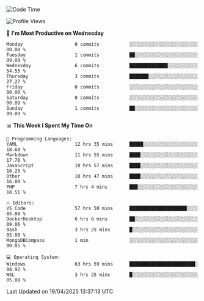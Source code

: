 <!--START_SECTION:waka-->
![Code Time](http://img.shields.io/badge/Code%20Time-4%2C694%20hrs%2047%20mins-blue)

![Profile Views](http://img.shields.io/badge/Profile%20Views-1-blue)

📅 **I'm Most Productive on Wednesday** 

```text
Monday                   0 commits           ░░░░░░░░░░░░░░░░░░░░░░░░░   00.00 % 
Tuesday                  1 commits           ██░░░░░░░░░░░░░░░░░░░░░░░   09.09 % 
Wednesday                6 commits           ██████████████░░░░░░░░░░░   54.55 % 
Thursday                 3 commits           ███████░░░░░░░░░░░░░░░░░░   27.27 % 
Friday                   0 commits           ░░░░░░░░░░░░░░░░░░░░░░░░░   00.00 % 
Saturday                 0 commits           ░░░░░░░░░░░░░░░░░░░░░░░░░   00.00 % 
Sunday                   1 commits           ██░░░░░░░░░░░░░░░░░░░░░░░   09.09 % 
```


📊 **This Week I Spent My Time On** 

```text
💬 Programming Languages: 
YAML                     12 hrs 35 mins      █████░░░░░░░░░░░░░░░░░░░░   18.68 % 
Markdown                 11 hrs 55 mins      ████░░░░░░░░░░░░░░░░░░░░░   17.70 % 
JavaScript               10 hrs 57 mins      ████░░░░░░░░░░░░░░░░░░░░░   16.25 % 
Other                    10 hrs 47 mins      ████░░░░░░░░░░░░░░░░░░░░░   16.00 % 
PHP                      7 hrs 4 mins        ███░░░░░░░░░░░░░░░░░░░░░░   10.51 % 

🔥 Editors: 
VS Code                  57 hrs 50 mins      █████████████████████░░░░   85.80 % 
DockerDesktop            6 hrs 6 mins        ██░░░░░░░░░░░░░░░░░░░░░░░   09.06 % 
Bash                     3 hrs 25 mins       █░░░░░░░░░░░░░░░░░░░░░░░░   05.08 % 
MongoDBCompass           1 min               ░░░░░░░░░░░░░░░░░░░░░░░░░   00.05 % 

💻 Operating System: 
Windows                  63 hrs 59 mins      ████████████████████████░   94.92 % 
WSL                      3 hrs 25 mins       █░░░░░░░░░░░░░░░░░░░░░░░░   05.08 % 
```


 Last Updated on 19/04/2025 13:37:13 UTC
<!--END_SECTION:waka-->
